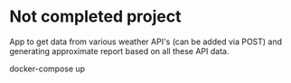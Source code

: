 # Not completed project

App to get data from various weather API's (can be added via POST) and generating approximate report based on all these API data.

docker-compose up
